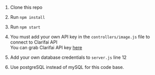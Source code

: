 1. Clone this repo
2. Run `npm install`
3. Run `npm start`
4. You must add your own API key in the `controllers/image.js` file to connect to Clarifai API \
    You can grab Clarifai API key [here](https://www.clarifai.com/)

5. Add your own database credentials to `server.js` line 12
6. Use postgreSQL instead of mySQL for this code base.
